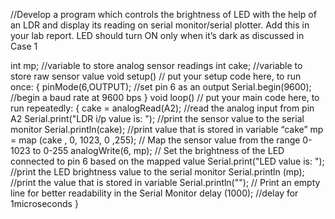 //Develop a program which controls the brightness of LED with the help of an 
LDR and display its reading on serial monitor/serial plotter. Add this in your lab 
report. LED should turn ON only when it’s dark as discussed in Case 1

int mp;  //variable to store analog sensor readings
int cake;  //variable to store raw sensor value 
void setup()  // put your setup code here, to run once:
{
pinMode(6,OUTPUT);  //set pin 6 as an output
Serial.begin(9600);  //begin a baud rate at 9600 bps
}
void loop()  // put your main code here, to run repeatedly:
{
cake = analogRead(A2);  //read the analog input from pin A2
Serial.print("LDR i/p value is: ");  //print the sensor value to the serial monitor
Serial.println(cake); //print value that is stored in variable “cake”
mp = map (cake , 0, 1023, 0 ,255); // Map the sensor value from the range 0-1023 to 0-255
analogWrite(6, mp);  // Set the brightness of the LED connected to pin 6 based on the mapped value
Serial.print("LED value is: "); //print the LED brightness value to the serial monitor 
Serial.println (mp); //print the value that is stored in variable
Serial.println("");  // Print an empty line for better readability in the Serial Monitor
delay (1000); //delay for 1microseconds
}
